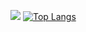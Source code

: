 ![](https://komarev.com/ghpvc/?username=youfoundalpha&color=green)
[![Top Langs](https://github-readme-stats.vercel.app/api/top-langs/?username=youfoundalpha&layout=compact)](https://github.com/anuraghazra/github-readme-stats)
